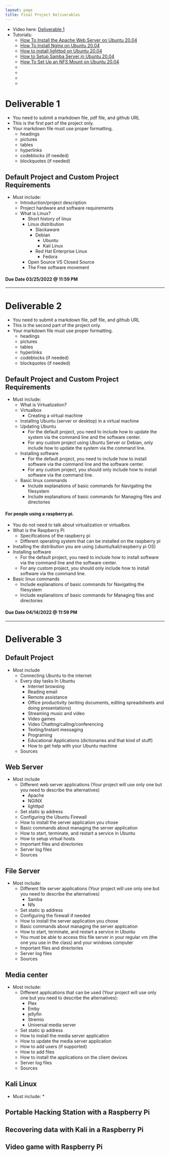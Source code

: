 ```yaml
---
layout: page
title: Final Project Deliverables
---
```


* Video here: [Deliverable 1](https://youtu.be/t6jyUb-3Urg)
* Tutorials:
  * [How To Install the Apache Web Server on Ubuntu 20.04](https://www.digitalocean.com/community/tutorials/how-to-install-the-apache-web-server-on-ubuntu-20-04)
  * [How To Install Nginx on Ubuntu 20.04](https://www.digitalocean.com/community/tutorials/how-to-install-nginx-on-ubuntu-20-04)
  * [How to install lighttpd on Ubuntu 20.04](https://www.how2shout.com/linux/install-and-configure-lighttpd-server-on-ubuntu-20-04-lts/)
  * [How to Setup Samba Server in Ubuntu 20.04](https://bytexd.com/how-to-setup-samba-server-in-ubuntu/)
  * [How To Set Up an NFS Mount on Ubuntu 20.04](https://www.digitalocean.com/community/tutorials/how-to-set-up-an-nfs-mount-on-ubuntu-20-04)
  * []()
  * []()
  * []()
  * []()


# Deliverable 1
* You need to submit a markdown file, pdf file, and github URL
* This is the first part of the project only. 
* Your markdown file must use proper formatting. 
  * headings
  * pictures
  * tables
  * hyperlinks 
  * codeblocks (if needed)
  * blockquotes (if needed)

## Default Project and Custom Project Requirements
* Must include:
  * Introduction/project description
  * Project hardware and software requirements
  * What is Linux?
    * Short history of linux
    * Linux distribution
      * Slackaware
      * Debian
        * Ubuntu
        * Kali Linux
      * Red Hat Enterprise Linux
        * Fedora
    * Open Source VS Closed Source
    * The Free software movement

####  Due Date 03/25/2022 @ 11:59 PM

<hr>

# Deliverable 2
* You need to submit a markdown file, pdf file, and github URL
* This is the second part of the project only. 
* Your markdown file must use proper formatting. 
  * headings
  * pictures
  * tables
  * hyperlinks 
  * codeblocks (if needed)
  * blockquotes (if needed)

## Default Project and Custom Project Requirements
* Must include:
  * What is Virtualization? 
  * Virtualbox
    * Creating a virtual machine
  * Installing Ubuntu (server or desktop) in a virtual machine
  * Updating Ubuntu
    * For the default project, you need to include how to update the system via the command line and the software center.
    * For any custom project using Ubuntu Server or Debian, only include how to update the system via the command line.
  * Installing software
    * For the default project, you need to include how to install software via the command line and the software center. 
    * For any custom project, you should only include how to install software via the command line.
  * Basic linux commands
    * Include explanations of basic commands for Navigating the filesystem
    * Include explanations of basic commands for Managing files and directories
#### For people using a raspberry pi.
  * You do  not need to talk about virtualization or virtualbox. 
  * What is the Raspberry Pi
    * Specifications of the raspberry pi
    * Different operating system that can be installed on the raspberry pi 
  * Installing the distribution you are using (ubuntu/kali/raspberry pi OS)
  * Installing software
    * For the default project, you need to include how to install software via the command line and the software center. 
    * For any custom project, you should only include how to install software via the command line.
  * Basic linux commands
    * Include explanations of basic commands for Navigating the filesystem
    * Include explanations of basic commands for Managing files and directories

####  Due Date 04/14/2022 @ 11:59 PM

<hr>

# Deliverable 3
## Default Project
* Most include
  * Connecting Ubuntu to the internet
  * Every day tasks In Ubuntu
    * Internet browsing
    * Reading email
    * Remote assistance
    * Office productivity (writing documents, editing spreadsheets and doing presentations)
    * Streaming music and video
    * Video games
    * Video Chatting/calling/conferencing
    * Texting/Instant messaging
    * Programing
    * Educational Applications (dictionaries and that kind of stuff)
    * How to get help with your Ubuntu machine
  * Sources
  
## Web Server
* Most include
  * Different web server applications (Your project will use only one but you need to describe the alternatives)
    * Apache
    * NGINX
    * lighttpd
  * Set static ip address
  * Configuring the Ubuntu Firewall
  * How to install the server application you chose
  * Basic commands about managing the server application
  * How to start, terminate, and restart a service in Ubuntu
  * How to setup virtual hosts
  * Important files and directories
  * Server log files
  * Sources

## File Server
* Most include:
  * Different file server applications (Your project will use only one but you need to describe the alternatives)
    * Samba
    * Nfs
  * Set static ip address
  * Configuring the firewall if needed
  * How to install the server application you chose
  * Basic commands about managing the server application
  * How to start, terminate, and restart a service in Ubuntu
  * You must be able to access this file server in your regular vm (the one you use in the class) and your windows computer
  * Important files and directories
  * Server log files
  * Sources

## Media center 
* Most include:
  * Different applications that can be used (Your project will use only one but you need to describe the alternatives): 
    * Plex
    * Emby
    * jellyfin
    * Stremio
    * Universal media server
  * Set static ip address
  * How to install the media server application
  * How to update the media server application
  * How to add users (if supported)
  * How to add files 
  * How to install the applications on the client devices
  * Server log files
  * Sources

## Kali Linux 
* Must include:
  *  
## Portable Hacking Station with a Raspberry Pi

## Recovering data with Kali in a Raspberry Pi

## Video game with Raspberry Pi